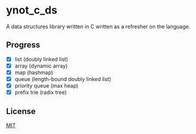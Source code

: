# ynot\_c\_ds

A data structures library written in C written as a refresher on the language.

## Progress

- [x] list (doubly linked list)
- [x] array (dynamic array)
- [x] map (hashmap)
- [x] queue (length-bound doubly linked list)
- [x] priority queue (max heap)
- [x] prefix trie (radix tree)

## License

[MIT](LICENSE.txt)
